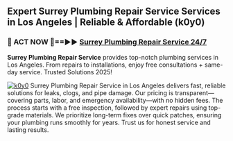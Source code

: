 ## Expert Surrey Plumbing Repair Service Services in Los Angeles | Reliable & Affordable (k0y0)  

<h3>🚿 ACT NOW 🌟==►► <a href="https://tinyurl.com/2ne6vx2x" rel="nofollow">Surrey Plumbing Repair Service 24/7</a></h3>

**Surrey Plumbing Repair Service** provides top-notch plumbing services in Los Angeles. From repairs to installations, enjoy free consultations + same-day service. Trusted Solutions 2025!

[![k0y0](https://i.imgur.com/4PFF4AK.jpeg)](https://tinyurl.com/2ne6vx2x)
Surrey Plumbing Repair Service in Los Angeles delivers fast, reliable solutions for leaks, clogs, and pipe damage. Our pricing is transparent—covering parts, labor, and emergency availability—with no hidden fees. The process starts with a free inspection, followed by expert repairs using top-grade materials. We prioritize long-term fixes over quick patches, ensuring your plumbing runs smoothly for years. Trust us for honest service and lasting results.